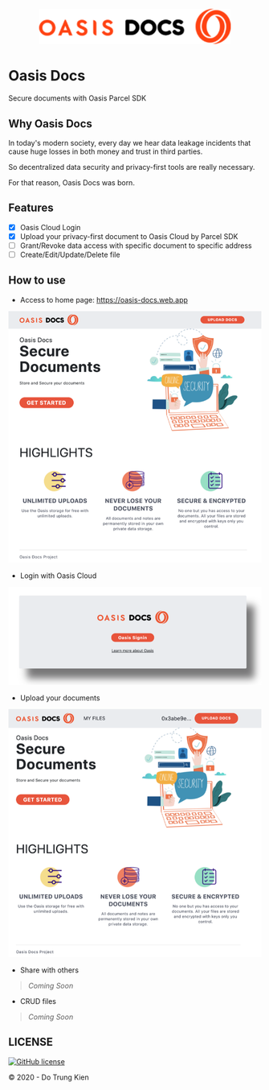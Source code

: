 <h1 align="center">
  <br>
    <img src="./documentations/logo.png" alt="Oasis Docs logo" title="Oasis Docs"  height="70" />
  <br>
</h1>

# Oasis Docs

Secure documents with Oasis Parcel SDK

## Why Oasis Docs

In today's modern society, every day we hear data leakage incidents that cause huge losses in both money and trust in third parties.

So decentralized data security and privacy-first tools are really necessary.

For that reason, Oasis Docs was born.

## Features

- [x] Oasis Cloud Login
- [x] Upload your privacy-first document to Oasis Cloud by Parcel SDK
- [ ] Grant/Revoke data access with specific document to specific address
- [ ] Create/Edit/Update/Delete file

## How to use

- Access to home page: https://oasis-docs.web.app

![home](documentations/home.png)

- Login with Oasis Cloud

![login](documentations/login.png)

- Upload your documents

![upload](documentations/upload.png)

- Share with others

> _Coming Soon_

- CRUD files

> _Coming Soon_

## LICENSE

[![GitHub license](https://img.shields.io/badge/license-MIT-blue.svg?style=for-the-badge)](./LICENSE)

© 2020 - Do Trung Kien

